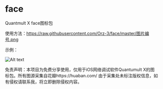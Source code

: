 # face

Quantmult X  face图标包

使用方法：https://raw.githubusercontent.com/Orz-3/face/master/图片编号.png


示例：

![Alt text](https://raw.githubusercontent.com/Orz-3/face/master/%E7%A4%BA%E4%BE%8B.png)




免责声明：本项目为免费分享使用，仅用于iOS网络调试软件Quantumult X的图标包。所有图源采集自花瓣https://huaban.com/ 由于采集处未标注版权信息，如有侵权请联系我，将立即删除侵权内容。
